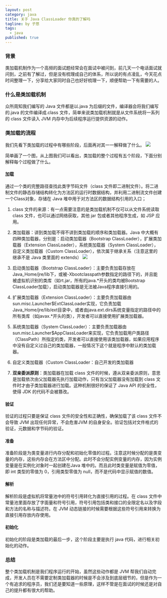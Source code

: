 ```yaml
---
layout: post
category: java
title: 关于 Java ClassLoader 你真的了解吗
tagline: by 子悠
tags: 
  - java
published: true
---
```


### 背景
类加载机制作为一个高频的面试题经常会在面试中被问到，前几天一个电话面试就问到，之前有了解过，但是没有梳理成自己的体系，所以说的有点凌乱，今天花点时间整理一下，分享给大家同时自己也好好梳理一下，顺便帮助一下有需要的人。
 
 <!--more-->
 
### 什么是类加载机制
众所周知我们编写的 Java 文件都是以.java 为后缀的文件，编译器会将我们编写的.java 的文件编译成.class 文件，简单来说类加载机制就是从文件系统将一系列的 class 文件读入 JVM 内存中为后续程序运行提供资源的动作。


### 类加载的流程
我们先看下类加载的过程中有哪些阶段，后面再对其一一解释做了什么。
![](http://127.0.0.1:4000/assets/images/2019/java/image_ziyou/classloader1.jpg)

简单画了一个图，从上图我们可以看出，类加载的整个过程有五个阶段，下面分别解释每个过程做了什么。

#### 加载
通过一个类的完整路径查找此类字节码文件（class 文件即二进制文件）。将二进制文件的静态存储结构转化为方法区的运行时数据结构，并利用二进制流文件创建一个Class对象，存储在 Java 堆中用于对方法区的数据结构引用的入口；

1. class 文件的来源：有一点需要注意的是类加载机制不仅可以从文件系统读取 class 文件，也可以通过网络获取，其他 jar 包或者其他程序生成，如 JSP 应用。

2. 类加载器：讲到类加载不得不讲到类加载的顺序和类加载器。Java 中大概有四种类加载器，分别是：启动类加载器（Bootstrap ClassLoader），扩展类加载器（Extension ClassLoader），系统类加载器（System ClassLoader），自定义类加载器（Custom ClassLoader），依次属于继承关系（注意这里的继承不是 Java 类里面的 extends）
![](http://127.0.0.1:4000/assets/images/2019/java/image_ziyou/classloader2.jpg)

3. 启动类加载器（Bootstrap ClassLoader）：主要负责加载存放在Java_Home/jre/lib下，或被-Xbootclasspath参数指定的路径下的，并且能被虚拟机识别的类库（如rt.jar，所有的java.*开头的类均被Bootstrap ClassLoader加载），启动类加载器是无法被Java程序直接引用的。

4. 扩展类加载器（Extension ClassLoader）：主要负责加载器由sun.misc.Launcher$ExtClassLoader实现，它负责加载Java_Home/jre/lib/ext目录中，或者由java.ext.dirs系统变量指定的路径中的所有类库（如javax.*开头的类），开发者可以直接使用扩展类加载器。

5. 系统类加载器（System ClassLoader）：主要负责加载器由sun.misc.Launcher$AppClassLoader来实现，它负责加载用户类路径（ClassPath）所指定的类，开发者可以直接使用该类加载器，如果应用程序中没有自定义过自己的类加载器，一般情况下这个就是程序中默认的类加载器。

6. 自定义类加载器（Custom ClassLoader：自己开发的类加载器

7. **双亲委派原则**：类加载器在加载 class 文件的时候，遵从双亲委派原则，意思是加载依次由父加载器先执行加载动作，只有当父加载器没有加载到 class 文件时才由子类加载器进行加载。这种机制很好的保证了 Java API 的安全性，使得 JDK 的代码不会被篡改。

#### 验证
验证的过程只要是保证 class 文件的安全性和正确性，确保加载了该 class 文件不会导致 JVM 出现任何异常，不会危害JVM 的自身安全。验证包括对文件格式的验证，元数据和字节码的验证。


#### 准备
准备阶段是为类变量进行内存分配和初始化零值的过程。注意这时候分配的是类变量的内存，这些内存会在方法区中分配。此时不会分配实例变量的内存，因为实例变量是在实例化对象时一起创建在Java 堆中的。而且此时类变量是赋值为零值，即 int 类型的零值为 0，引用类型零值为 null，而不是代码中显示赋值的数值。

#### 解析
解析阶段是虚拟机将常量池中的符号引用转化为直接引用的过程。在 class 文件中常量池里面存放了字面量和符号引用，符号引用包括类和接口的全限定名以及字段和方法的名称与描述符。在 JVM 动态链接的时候需要根据这些符号引用来转换为直接引用存放内存使用。

#### 初始化
初始化的阶段是类加载的最后一步，这个阶段主要是执行 java 代码，进行相关初始化的动作。

### 总结
整个类加载机制是我们程序运行的开始，虽然这些动作都是 JVM 帮我们自动完成，开发人员在不需要定制类加载器的时候是不会涉及到底层细节的，但是作为一个有追求的程序员，我们还是要知道一些原理，这样不管是在面试的时候还是对自己的提升都有很大的帮助。
